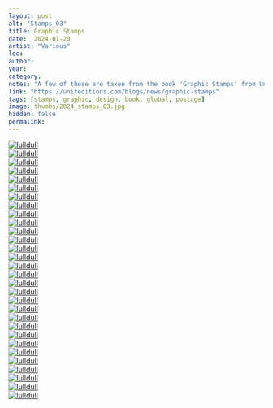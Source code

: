 ```yaml
---
layout: post
alt: "Stamps_03"
title: Graphic Stamps
date:  2024-01-20
artist: "Various"
loc: 
author: 
year: 
category: 
notes: "A few of these are taken from the book 'Graphic Stamps' from Unit Editions."
link: "https://uniteditions.com/blogs/news/graphic-stamps"
tags: [stamps, graphic, design, book, global, postage]
image: thumbs/2024_stamps_03.jpg
hidden: false
permalink:
---
```






<div class="post_image">
	<a href="{{ site.baseurl }}/images/posts/2024_stamps_03/001.jpg" target="_blank">
	<img src="{{ site.baseurl }}/images/posts/2024_stamps_03/001.jpg" alt="lulldull"></a>
</div>

<div class="post_image">
	<a href="{{ site.baseurl }}/images/posts/2024_stamps_03/002.jpg" target="_blank">
	<img src="{{ site.baseurl }}/images/posts/2024_stamps_03/002.jpg" alt="lulldull"></a>
</div>

<div class="post_image">
	<a href="{{ site.baseurl }}/images/posts/2024_stamps_03/003.jpg" target="_blank">
	<img src="{{ site.baseurl }}/images/posts/2024_stamps_03/003.jpg" alt="lulldull"></a>
</div>

<div class="post_image">
	<a href="{{ site.baseurl }}/images/posts/2024_stamps_03/004.jpg" target="_blank">
	<img src="{{ site.baseurl }}/images/posts/2024_stamps_03/004.jpg" alt="lulldull"></a>
</div>

<div class="post_image">
	<a href="{{ site.baseurl }}/images/posts/2024_stamps_03/005.jpg" target="_blank">
	<img src="{{ site.baseurl }}/images/posts/2024_stamps_03/005.jpg" alt="lulldull"></a>
</div>

<div class="post_image">
	<a href="{{ site.baseurl }}/images/posts/2024_stamps_03/006.jpg" target="_blank">
	<img src="{{ site.baseurl }}/images/posts/2024_stamps_03/006.jpg" alt="lulldull"></a>
</div>

<div class="post_image">
	<a href="{{ site.baseurl }}/images/posts/2024_stamps_03/007.jpg" target="_blank">
	<img src="{{ site.baseurl }}/images/posts/2024_stamps_03/007.jpg" alt="lulldull"></a>
</div>


<div class="post_image">
	<a href="{{ site.baseurl }}/images/posts/2024_stamps_03/008.jpg" target="_blank">
	<img src="{{ site.baseurl }}/images/posts/2024_stamps_03/008.jpg" alt="lulldull"></a>
</div>

<div class="post_image">
	<a href="{{ site.baseurl }}/images/posts/2024_stamps_03/009.jpg" target="_blank">
	<img src="{{ site.baseurl }}/images/posts/2024_stamps_03/009.jpg" alt="lulldull"></a>
</div>

<div class="post_image">
	<a href="{{ site.baseurl }}/images/posts/2024_stamps_03/010.jpg" target="_blank">
	<img src="{{ site.baseurl }}/images/posts/2024_stamps_03/010.jpg" alt="lulldull"></a>
</div>


<div class="post_image">
	<a href="{{ site.baseurl }}/images/posts/2024_stamps_03/011.jpg" target="_blank">
	<img src="{{ site.baseurl }}/images/posts/2024_stamps_03/011.jpg" alt="lulldull"></a>
</div>


<div class="post_image">
	<a href="{{ site.baseurl }}/images/posts/2024_stamps_03/012.jpg" target="_blank">
	<img src="{{ site.baseurl }}/images/posts/2024_stamps_03/012.jpg" alt="lulldull"></a>
</div>


<div class="post_image">
	<a href="{{ site.baseurl }}/images/posts/2024_stamps_03/013.jpg" target="_blank">
	<img src="{{ site.baseurl }}/images/posts/2024_stamps_03/013.jpg" alt="lulldull"></a>
</div>


<div class="post_image">
	<a href="{{ site.baseurl }}/images/posts/2024_stamps_03/014.jpg" target="_blank">
	<img src="{{ site.baseurl }}/images/posts/2024_stamps_03/014.jpg" alt="lulldull"></a>
</div>


<div class="post_image">
	<a href="{{ site.baseurl }}/images/posts/2024_stamps_03/015.jpg" target="_blank">
	<img src="{{ site.baseurl }}/images/posts/2024_stamps_03/015.jpg" alt="lulldull"></a>
</div>

<div class="post_image">
	<a href="{{ site.baseurl }}/images/posts/2024_stamps_03/016.jpg" target="_blank">
	<img src="{{ site.baseurl }}/images/posts/2024_stamps_03/016.jpg" alt="lulldull"></a>
</div>

<div class="post_image">
	<a href="{{ site.baseurl }}/images/posts/2024_stamps_03/017.jpg" target="_blank">
	<img src="{{ site.baseurl }}/images/posts/2024_stamps_03/017.jpg" alt="lulldull"></a>
</div>

<div class="post_image">
	<a href="{{ site.baseurl }}/images/posts/2024_stamps_03/018.jpg" target="_blank">
	<img src="{{ site.baseurl }}/images/posts/2024_stamps_03/018.jpg" alt="lulldull"></a>
</div>

<div class="post_image">
	<a href="{{ site.baseurl }}/images/posts/2024_stamps_03/019.jpg" target="_blank">
	<img src="{{ site.baseurl }}/images/posts/2024_stamps_03/019.jpg" alt="lulldull"></a>
</div>

<div class="post_image">
	<a href="{{ site.baseurl }}/images/posts/2024_stamps_03/020.jpg" target="_blank">
	<img src="{{ site.baseurl }}/images/posts/2024_stamps_03/020.jpg" alt="lulldull"></a>
</div>

<div class="post_image">
	<a href="{{ site.baseurl }}/images/posts/2024_stamps_03/021.jpg" target="_blank">
	<img src="{{ site.baseurl }}/images/posts/2024_stamps_03/021.jpg" alt="lulldull"></a>
</div>

<div class="post_image">
	<a href="{{ site.baseurl }}/images/posts/2024_stamps_03/022.jpg" target="_blank">
	<img src="{{ site.baseurl }}/images/posts/2024_stamps_03/022.jpg" alt="lulldull"></a>
</div>

<div class="post_image">
	<a href="{{ site.baseurl }}/images/posts/2024_stamps_03/023.jpg" target="_blank">
	<img src="{{ site.baseurl }}/images/posts/2024_stamps_03/023.jpg" alt="lulldull"></a>
</div>

<div class="post_image">
	<a href="{{ site.baseurl }}/images/posts/2024_stamps_03/024.jpg" target="_blank">
	<img src="{{ site.baseurl }}/images/posts/2024_stamps_03/024.jpg" alt="lulldull"></a>
</div>

<div class="post_image">
	<a href="{{ site.baseurl }}/images/posts/2024_stamps_03/025.jpg" target="_blank">
	<img src="{{ site.baseurl }}/images/posts/2024_stamps_03/025.jpg" alt="lulldull"></a>
</div>

<div class="post_image">
	<a href="{{ site.baseurl }}/images/posts/2024_stamps_03/026.jpg" target="_blank">
	<img src="{{ site.baseurl }}/images/posts/2024_stamps_03/026.jpg" alt="lulldull"></a>
</div>

<div class="post_image">
	<a href="{{ site.baseurl }}/images/posts/2024_stamps_03/027.jpg" target="_blank">
	<img src="{{ site.baseurl }}/images/posts/2024_stamps_03/027.jpg" alt="lulldull"></a>
</div>

<div class="post_image">
	<a href="{{ site.baseurl }}/images/posts/2024_stamps_03/028.jpg" target="_blank">
	<img src="{{ site.baseurl }}/images/posts/2024_stamps_03/028.jpg" alt="lulldull"></a>
</div>

<div class="post_image">
	<a href="{{ site.baseurl }}/images/posts/2024_stamps_03/029.jpg" target="_blank">
	<img src="{{ site.baseurl }}/images/posts/2024_stamps_03/029.jpg" alt="lulldull"></a>
</div>

<div class="post_image">
	<a href="{{ site.baseurl }}/images/posts/2024_stamps_03/030.jpg" target="_blank">
	<img src="{{ site.baseurl }}/images/posts/2024_stamps_03/030.jpg" alt="lulldull"></a>
</div>
